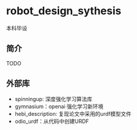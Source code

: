 # robot_design_sythesis

本科毕设

## 简介

TODO

## 外部库

- spinningup: 深度强化学习算法库
- gymnasium：openai 强化学习新环境
- hebi_description: 复现论文中采用的urdf模型文件
- odio_urdf：从代码中创建URDF
